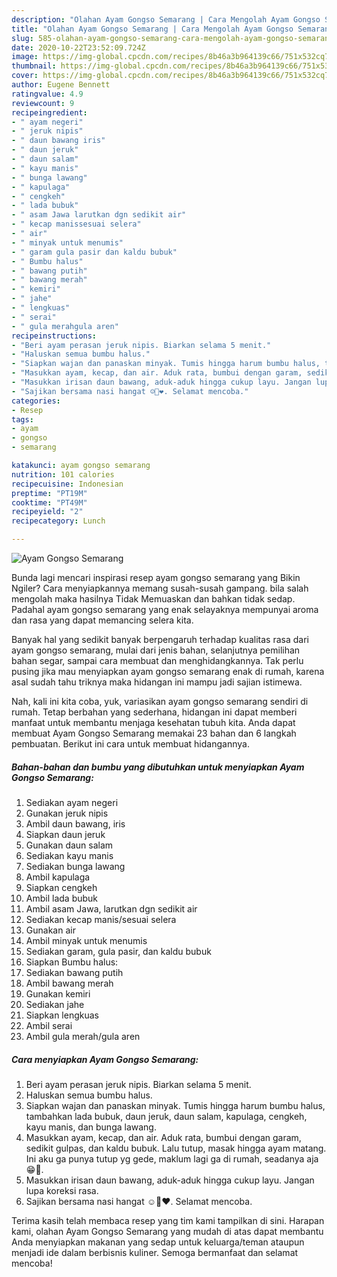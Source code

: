 ```yaml
---
description: "Olahan Ayam Gongso Semarang | Cara Mengolah Ayam Gongso Semarang Yang Mudah Dan Praktis"
title: "Olahan Ayam Gongso Semarang | Cara Mengolah Ayam Gongso Semarang Yang Mudah Dan Praktis"
slug: 585-olahan-ayam-gongso-semarang-cara-mengolah-ayam-gongso-semarang-yang-mudah-dan-praktis
date: 2020-10-22T23:52:09.724Z
image: https://img-global.cpcdn.com/recipes/8b46a3b964139c66/751x532cq70/ayam-gongso-semarang-foto-resep-utama.jpg
thumbnail: https://img-global.cpcdn.com/recipes/8b46a3b964139c66/751x532cq70/ayam-gongso-semarang-foto-resep-utama.jpg
cover: https://img-global.cpcdn.com/recipes/8b46a3b964139c66/751x532cq70/ayam-gongso-semarang-foto-resep-utama.jpg
author: Eugene Bennett
ratingvalue: 4.9
reviewcount: 9
recipeingredient:
- " ayam negeri"
- " jeruk nipis"
- " daun bawang iris"
- " daun jeruk"
- " daun salam"
- " kayu manis"
- " bunga lawang"
- " kapulaga"
- " cengkeh"
- " lada bubuk"
- " asam Jawa larutkan dgn sedikit air"
- " kecap manissesuai selera"
- " air"
- " minyak untuk menumis"
- " garam gula pasir dan kaldu bubuk"
- " Bumbu halus"
- " bawang putih"
- " bawang merah"
- " kemiri"
- " jahe"
- " lengkuas"
- " serai"
- " gula merahgula aren"
recipeinstructions:
- "Beri ayam perasan jeruk nipis. Biarkan selama 5 menit."
- "Haluskan semua bumbu halus."
- "Siapkan wajan dan panaskan minyak. Tumis hingga harum bumbu halus, tambahkan lada bubuk, daun jeruk, daun salam, kapulaga, cengkeh, kayu manis, dan bunga lawang."
- "Masukkan ayam, kecap, dan air. Aduk rata, bumbui dengan garam, sedikit gulpas, dan kaldu bubuk. Lalu tutup, masak hingga ayam matang. Ini aku ga punya tutup yg gede, maklum lagi ga di rumah, seadanya aja😁🙏."
- "Masukkan irisan daun bawang, aduk-aduk hingga cukup layu. Jangan lupa koreksi rasa."
- "Sajikan bersama nasi hangat ☺️🤩❤️. Selamat mencoba."
categories:
- Resep
tags:
- ayam
- gongso
- semarang

katakunci: ayam gongso semarang 
nutrition: 101 calories
recipecuisine: Indonesian
preptime: "PT19M"
cooktime: "PT49M"
recipeyield: "2"
recipecategory: Lunch

---
```



![Ayam Gongso Semarang](https://img-global.cpcdn.com/recipes/8b46a3b964139c66/751x532cq70/ayam-gongso-semarang-foto-resep-utama.jpg)

Bunda lagi mencari inspirasi resep ayam gongso semarang yang Bikin Ngiler? Cara menyiapkannya memang susah-susah gampang. bila salah mengolah maka hasilnya Tidak Memuaskan dan bahkan tidak sedap. Padahal ayam gongso semarang yang enak selayaknya mempunyai aroma dan rasa yang dapat memancing selera kita.

Banyak hal yang sedikit banyak berpengaruh terhadap kualitas rasa dari ayam gongso semarang, mulai dari jenis bahan, selanjutnya pemilihan bahan segar, sampai cara membuat dan menghidangkannya. Tak perlu pusing jika mau menyiapkan ayam gongso semarang enak di rumah, karena asal sudah tahu triknya maka hidangan ini mampu jadi sajian istimewa.




Nah, kali ini kita coba, yuk, variasikan ayam gongso semarang sendiri di rumah. Tetap berbahan yang sederhana, hidangan ini dapat memberi manfaat untuk membantu menjaga kesehatan tubuh kita. Anda dapat membuat Ayam Gongso Semarang memakai 23 bahan dan 6 langkah pembuatan. Berikut ini cara untuk membuat hidangannya.

<!--inarticleads1-->

##### Bahan-bahan dan bumbu yang dibutuhkan untuk menyiapkan Ayam Gongso Semarang:

1. Sediakan  ayam negeri
1. Gunakan  jeruk nipis
1. Ambil  daun bawang, iris
1. Siapkan  daun jeruk
1. Gunakan  daun salam
1. Sediakan  kayu manis
1. Sediakan  bunga lawang
1. Ambil  kapulaga
1. Siapkan  cengkeh
1. Ambil  lada bubuk
1. Ambil  asam Jawa, larutkan dgn sedikit air
1. Sediakan  kecap manis/sesuai selera
1. Gunakan  air
1. Ambil  minyak untuk menumis
1. Sediakan  garam, gula pasir, dan kaldu bubuk
1. Siapkan  Bumbu halus:
1. Sediakan  bawang putih
1. Ambil  bawang merah
1. Gunakan  kemiri
1. Sediakan  jahe
1. Siapkan  lengkuas
1. Ambil  serai
1. Ambil  gula merah/gula aren




<!--inarticleads2-->

##### Cara menyiapkan Ayam Gongso Semarang:

1. Beri ayam perasan jeruk nipis. Biarkan selama 5 menit.
1. Haluskan semua bumbu halus.
1. Siapkan wajan dan panaskan minyak. Tumis hingga harum bumbu halus, tambahkan lada bubuk, daun jeruk, daun salam, kapulaga, cengkeh, kayu manis, dan bunga lawang.
1. Masukkan ayam, kecap, dan air. Aduk rata, bumbui dengan garam, sedikit gulpas, dan kaldu bubuk. Lalu tutup, masak hingga ayam matang. Ini aku ga punya tutup yg gede, maklum lagi ga di rumah, seadanya aja😁🙏.
1. Masukkan irisan daun bawang, aduk-aduk hingga cukup layu. Jangan lupa koreksi rasa.
1. Sajikan bersama nasi hangat ☺️🤩❤️. Selamat mencoba.




Terima kasih telah membaca resep yang tim kami tampilkan di sini. Harapan kami, olahan Ayam Gongso Semarang yang mudah di atas dapat membantu Anda menyiapkan makanan yang sedap untuk keluarga/teman ataupun menjadi ide dalam berbisnis kuliner. Semoga bermanfaat dan selamat mencoba!
